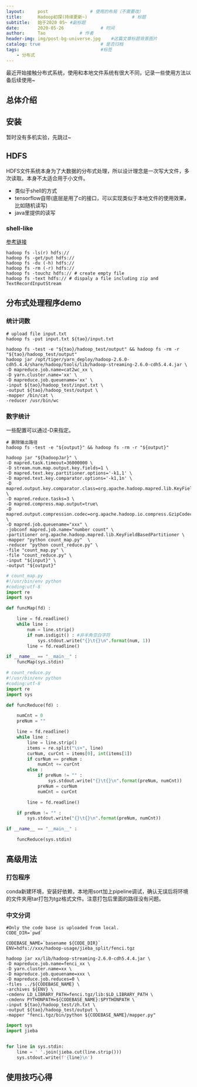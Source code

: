```yaml
---
layout:     post			    # 使用的布局（不需要改）
title:      Hadoop初探(持续更新~) 				# 标题 
subtitle:   始于2020 05~ #副标题
date:       2020-05-26 				# 时间
author:     Tao				# 作者
header-img: img/post-bg-universe.jpg 	#这篇文章标题背景图片
catalog: true 						# 是否归档
tags:								#标签
    - 分布式
---
```


最近开始接触分布式系统，使用和本地文件系统有很大不同，记录一些使用方法以备后续使用~

## 总体介绍

## 安装
暂时没有多机实验，先跳过~

## HDFS
HDFS文件系统本身为了大数据的分布式处理，所以设计理念是一次写大文件，多次读取。本身不太适合用于小文件。
- 类似于shell的方式
- tensorflow自带(底层是用了c的接口，可以实现类似于本地文件的使用效果，比如随机读写)
- java里提供的读写

### shell-like
[参考链接](https://hadoop.apache.org/docs/r2.6.0/hadoop-project-dist/hadoop-common/FileSystemShell.html#du)
```shell
hadoop fs -ls(r) hdfs://
hadoop fs -get/put hdfs://
hadoop fs -du (-h) hdfs://
hadoop fs -rm (-r) hdfs://
hadoop fs -touchz hdfs:// # create empty file
hadoop fs -text hdfs:// # dispaly a file including zip and TextRecordInputStream 
```

## 分布式处理程序demo
### 统计词数
```shell
# upload file input.txt
hadoop fs -put input.txt ${tao}/input.txt

hadoop fs -test -e "${tao}/hadoop_test/output" && hadoop fs -rm -r "${tao}/hadoop_test/output"
hadoop jar /opt/tiger/yarn_deploy/hadoop-2.6.0-cdh5.4.4/share/hadoop/tools/lib/hadoop-streaming-2.6.0-cdh5.4.4.jar \
-D mapreduce.job.name=cat2wc_xx \
-D yarn.cluster.name='xx' \
-D mapreduce.job.queuename='xx' \
-input ${tao}/hadoop_test/input.txt \
-output ${tao}/hadoop_test/output \
-mapper /bin/cat \
-reducer /usr/bin/wc
```

### 数字统计
一些配置可以通过-D来指定。
```
# 删除输出路径
hadoop fs -test -e "${output}" && hadoop fs -rm -r "${output}"

hadoop jar "${hadoopJar}" \
-D mapred.task.timeout=36000000 \
-D stream.num.map.output.key.fields=1 \
-D mapred.text.key.partitioner.options='-k1,1' \
-D mapred.text.key.comparator.options='-k1,1n' \
-D mapred.output.key.comparator.class=org.apache.hadoop.mapred.lib.KeyFieldBasedComparator \
-D mapred.reduce.tasks=3 \
-D mapred.compress.map.output=true\
-D mapred.output.compression.codec=org.apache.hadoop.io.compress.GzipCodec \
-D mapred.job.queuename="xxx" \
-jobconf mapred.job.name="number count" \
-partitioner org.apache.hadoop.mapred.lib.KeyFieldBasedPartitioner \
-mapper "python count_map.py"  \
-reducer "python count_reduce.py" \
-file "count_map.py" \
-file "count_reduce.py" \
-input "${input}" \
-output "${output}"
```
```python
# count_map.py
#!/usr/bin/env python
#coding:utf-8
import re
import sys

def funcMap(fd) :

    line = fd.readline()
    while line :
        num = line.strip()
        if num.isdigit() : #非半角空白字符
            sys.stdout.write("{}\t{}\n".format(num, 1))
        line = fd.readline()

if __name__ == "__main__" :
    funcMap(sys.stdin)
```
```python
# count_reduce.py
#!/usr/bin/env python
#coding:utf-8
import re
import sys

def funcReduce(fd) :

    numCnt = 0
    preNum = ""

    line = fd.readline()
    while line :
        line = line.strip()
        items = re.split("\s+", line)
        curNum, curCnt = items[0], int(items[1])
        if curNum == preNum :
            numCnt += curCnt
        else :
            if preNum != "" :
                sys.stdout.write("{}\t{}\n".format(preNum, numCnt))
            preNum = curNum
            numCnt = curCnt

        line = fd.readline()

    if preNum != "" :
        sys.stdout.write("{}\t{}\n".format(preNum, numCnt))

if __name__ == "__main__" :

    funcReduce(sys.stdin)
```
## 高级用法
### 打包程序
conda新建环境，安装好依赖，本地用sort加上pipeline调试，确认无误后将环境的文件夹用tar打包为tgz格式文件。注意打包后里面的路径没有问题。

### 中文分词
```shell
#Only the code base is uploaded from local.
CODE_DIR=`pwd`

CODEBASE_NAME=`basename ${CODE_DIR}`
ENV=hdfs://xxx/hadoop-usage/jieba_split/fenci.tgz

hadoop jar xx/lib/hadoop-streaming-2.6.0-cdh5.4.4.jar \
-D mapreduce.job.name=fenci_xx \
-D yarn.cluster.name=xx \
-D mapreduce.job.queuename=xxx \
-D mapreduce.job.reduces=0 \
-files ../${CODEBASE_NAME} \
-archives ${ENV} \
-cmdenv LD_LIBRARY_PATH=fenci.tgz/lib:$LD_LIBRARY_PATH \
-cmdenv PYTHONPATH=${CODEBASE_NAME}:$PYTHONPATH \
-input ${tao}/hadoop_test/zh.txt \
-output ${tao}/hadoop_test/output \
-mapper "fenci.tgz/bin/python ${CODEBASE_NAME}/mapper.py"
```
```python
import sys
import jieba


for line in sys.stdin:
    line = ' '.join(jieba.cut(line.strip()))
    sys.stdout.write(f'{line}\n')
```

## 使用技巧心得